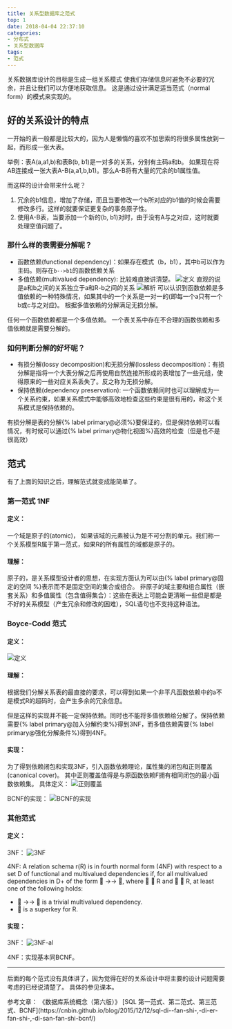 ```yaml
---
title: 关系型数据库之范式
top: 1
date: 2018-04-04 22:37:10
categories:
- 分布式
- 关系型数据库
tags:
- 范式
---
```



<div class="note info"><p>关系数据库设计的目标是生成一组关系模式
使我们存储信息时避免不必要的冗余，并且让我们可以方便地获取信息。
这是通过设计满足适当范式（normal form）的模式来实现的。</p></div>

<!-- more -->

## 好的关系设计的特点

一开始的表一般都是比较大的，因为人是懒惰的喜欢不加思索的将很多属性放到一起，而形成一张大表。

<div class="note default"><p>举例：表A(a,a1,b)和表B(b, b1)是一对多的关系，分别有主码a和b。
如果现在将AB连接成一张大表A-B(a,a1,b,b1)。那么A-B将有大量的冗余的b1属性值。</p></div>

而这样的设计会带来什么呢？
1. 冗余的b1信息，增加了存储，而且当要修改一个b所对应的b1值的时候会需要修改多行。这样的就要保证更复杂的事务原子性。
2. 使用A-B表，当要添加一个新的(b, b1)对时，由于没有A与之对应，这时就要处理空值问题了。


### 那什么样的表需要分解呢？
* 函数依赖(functional dependency)：如果存在模式（b，b1），其中b可以作为主码。则存在`b-->b1`的函数依赖关系
* 多值依赖(multivalued dependency): 比较难直接讲清楚。
    ![定义](multivalued-dependency.jpg)
    直观的说是a和b之间的关系独立于a和R-b之间的关系
    ![解析](multivalued-dependency-analy.jpg)
    可以认识到函数依赖是多值依赖的一种特殊情况，如果其中的一个关系是一对一的(即每一个a只有一个b或c与之对应)。
    根据多值依赖的分解满足无损分解。

任何一个函数依赖都是一个多值依赖。
一个表关系中存在不合理的函数依赖和多值依赖就是需要分解的。

### 如何判断分解的好坏呢？
* 有损分解(lossy decomposition)和无损分解(lossless decomposition)：有损分解是指将一个大表分解之后再使用自然连接所形成的表增加了一些元组，使得原来的一些对应关系丢失了。反之称为无损分解。
* 保持依赖(dependency preservation): 一个函数依赖同时也可以理解成为一个关系约束，如果关系模式中能够高效地检查这些约束是很有用的，称这个关系模式是保持依赖的。

有损分解是表的分解{% label primary@必须%}要保证的，但是保持依赖可以看情况，有时候可以通过{% label primary@物化视图%}高效的检查（但是也不是很高效）

## 范式

有了上面的知识之后，理解范式就变成能简单了。

### 第一范式 1NF

#### 定义：
一个域是原子的(atomic)， 如果该域的元素被认为是不可分割的单元。我们称一个关系模型R属于第一范式，如果R的所有属性的域都是原子的。

#### 理解：

原子的，是关系模型设计者的思想，在实现方面认为可以由{% label primary@固定的空间 %}表示而不是固定空间的集合或组合。
非原子的域主要和组合属性（嵌套关系）和多值属性（包含值得集合）：这些在表达上可能会更清晰一些但是都是不好的关系模型（产生冗余和修改的困难），SQL语句也不支持这种语法。

### Boyce-Codd 范式

#### 定义：
![定义](BCNF.png)

#### 理解：
根据我们分解关系表的最直接的要求，可以得到如果一个非平凡函数依赖中的a不是模式R的超码时，会产生多余的冗余信息。

但是这样的实现并不能一定保持依赖。同时也不能将多值依赖给分解了。保持依赖需要{% label primary@加入分解约束%}得到3NF，而多值依赖需要{% label primary@强化分解条件%}得到4NF。

#### 实现：

为了得到依赖闭包和实现3NF，引入函数依赖理论，属性集的闭包和正则覆盖(canonical cover)。
其中正则覆盖值得是与原函数依赖F拥有相同闭包的最小函数依赖集。
具体定义：
![正则覆盖](canonical-cover.jpg)

BCNF的实现：
![BCNF的实现](BCNF-algorithm.jpg)

### 其他范式

#### 定义：

3NF：
![3NF](3NF.jpg)

4NF:
A relation schema r(R) is in fourth normal form (4NF) with respect to a set D of functional and multivalued dependencies if, for all multivalued dependencies in D+ of the form  →→ , where  ⊆ R and  ⊆ R, at least one of the following holds:
*  →→  is a trivial multivalued dependency.
*  is a superkey for R.

#### 实现：

3NF：
![3NF-al](3NF-algorithm.jpg)

4NF：实现基本同BCNF。


<hr />

后面的每个范式没有具体讲了，因为觉得在好的关系设计中将主要的设计问题需要考虑的已经说清楚了。
具体的参见课本。

<div class="note primary"><p>参考文章：
《数据库系统概念（第六版）》
[SQL 第一范式、第二范式、第三范式、BCNF](https://cnbin.github.io/blog/2015/12/12/sql-di--fan-shi-,-di-er-fan-shi-,-di-san-fan-shi-bcnf/)
</p></div>

